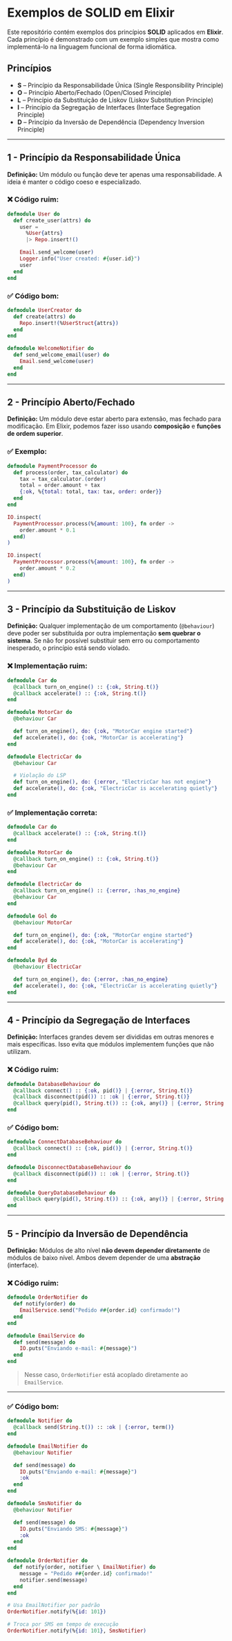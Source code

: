 # Exemplos de SOLID em Elixir

Este repositório contém exemplos dos princípios **SOLID** aplicados em **Elixir**. Cada princípio é demonstrado com um exemplo simples que mostra como implementá-lo na linguagem funcional de forma idiomática.

## Princípios

- **S** – Princípio da Responsabilidade Única (Single Responsibility Principle)
- **O** – Princípio Aberto/Fechado (Open/Closed Principle)
- **L** – Princípio da Substituição de Liskov (Liskov Substitution Principle)
- **I** – Princípio da Segregação de Interfaces (Interface Segregation Principle)
- **D** – Princípio da Inversão de Dependência (Dependency Inversion Principle)

---

## 1 - Princípio da Responsabilidade Única

**Definição:** Um módulo ou função deve ter apenas uma responsabilidade. A ideia é manter o código coeso e especializado.

### ❌ Código ruim:

```elixir
defmodule User do
  def create_user(attrs) do
    user =
      %User{attrs}
      |> Repo.insert!()

    Email.send_welcome(user)
    Logger.info("User created: #{user.id}")
    user
  end
end
```

### ✅ Código bom:

```elixir
defmodule UserCreator do
  def create(attrs) do
    Repo.insert!(%UserStruct{attrs})
  end
end

defmodule WelcomeNotifier do
  def send_welcome_email(user) do
    Email.send_welcome(user)
  end
end
```

---

## 2 - Princípio Aberto/Fechado

**Definição:** Um módulo deve estar aberto para extensão, mas fechado para modificação. Em Elixir, podemos fazer isso usando **composição** e **funções de ordem superior**.

### ✅ Exemplo:

```elixir
defmodule PaymentProcessor do
  def process(order, tax_calculator) do
    tax = tax_calculator.(order)
    total = order.amount + tax
    {:ok, %{total: total, tax: tax, order: order}}
  end
end

IO.inspect(
  PaymentProcessor.process(%{amount: 100}, fn order ->
    order.amount * 0.1
  end)
)

IO.inspect(
  PaymentProcessor.process(%{amount: 100}, fn order ->
    order.amount * 0.2
  end)
)
```

---

## 3 - Princípio da Substituição de Liskov

**Definição:** Qualquer implementação de um comportamento (`@behaviour`) deve poder ser substituída por outra implementação **sem quebrar o sistema**. Se não for possível substituir sem erro ou comportamento inesperado, o princípio está sendo violado.

### ❌ Implementação ruim:

```elixir
defmodule Car do
  @callback turn_on_engine() :: {:ok, String.t()}
  @callback accelerate() :: {:ok, String.t()}
end

defmodule MotorCar do
  @behaviour Car

  def turn_on_engine(), do: {:ok, "MotorCar engine started"}
  def accelerate(), do: {:ok, "MotorCar is accelerating"}
end

defmodule ElectricCar do
  @behaviour Car

  # Violação do LSP
  def turn_on_engine(), do: {:error, "ElectricCar has not engine"}
  def accelerate(), do: {:ok, "ElectricCar is accelerating quietly"}
end
```

### ✅ Implementação correta:

```elixir
defmodule Car do
  @callback accelerate() :: {:ok, String.t()}
end

defmodule MotorCar do
  @callback turn_on_engine() :: {:ok, String.t()}
  @behaviour Car
end

defmodule ElectricCar do
  @callback turn_on_engine() :: {:error, :has_no_engine}
  @behaviour Car
end

defmodule Gol do
  @behaviour MotorCar

  def turn_on_engine(), do: {:ok, "MotorCar engine started"}
  def accelerate(), do: {:ok, "MotorCar is accelerating"}
end

defmodule Byd do
  @behaviour ElectricCar

  def turn_on_engine(), do: {:error, :has_no_engine}
  def accelerate(), do: {:ok, "ElectricCar is accelerating quietly"}
end
```

---

## 4 - Princípio da Segregação de Interfaces

**Definição:** Interfaces grandes devem ser divididas em outras menores e mais específicas. Isso evita que módulos implementem funções que não utilizam.

### ❌ Código ruim:

```elixir
defmodule DatabaseBehaviour do
  @callback connect() :: {:ok, pid()} | {:error, String.t()}
  @callback disconnect(pid()) :: :ok | {:error, String.t()}
  @callback query(pid(), String.t()) :: {:ok, any()} | {:error, String.t()}
end
```

### ✅ Código bom:

```elixir
defmodule ConnectDatabaseBehaviour do
  @callback connect() :: {:ok, pid()} | {:error, String.t()}
end

defmodule DisconnectDatabaseBehaviour do
  @callback disconnect(pid()) :: :ok | {:error, String.t()}
end

defmodule QueryDatabaseBehaviour do
  @callback query(pid(), String.t()) :: {:ok, any()} | {:error, String.t()}
end
```

---

## 5 - Princípio da Inversão de Dependência

**Definição:** Módulos de alto nível **não devem depender diretamente** de módulos de baixo nível. Ambos devem depender de uma **abstração** (interface).

### ❌ Código ruim:

```elixir
defmodule OrderNotifier do
  def notify(order) do
    EmailService.send("Pedido ##{order.id} confirmado!")
  end
end

defmodule EmailService do
  def send(message) do
    IO.puts("Enviando e-mail: #{message}")
  end
end
```

> Nesse caso, `OrderNotifier` está acoplado diretamente ao `EmailService`.

---

### ✅ Código bom:

```elixir
defmodule Notifier do
  @callback send(String.t()) :: :ok | {:error, term()}
end

defmodule EmailNotifier do
  @behaviour Notifier

  def send(message) do
    IO.puts("Enviando e-mail: #{message}")
    :ok
  end
end

defmodule SmsNotifier do
  @behaviour Notifier

  def send(message) do
    IO.puts("Enviando SMS: #{message}")
    :ok
  end
end

defmodule OrderNotifier do
  def notify(order, notifier \ EmailNotifier) do
    message = "Pedido ##{order.id} confirmado!"
    notifier.send(message)
  end
end

# Usa EmailNotifier por padrão
OrderNotifier.notify(%{id: 101})

# Troca por SMS em tempo de execução
OrderNotifier.notify(%{id: 101}, SmsNotifier)
```
